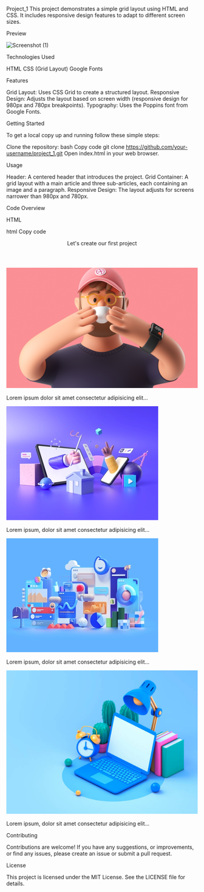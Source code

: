 Project_1
This project demonstrates a simple grid layout using HTML and CSS. It includes responsive design features to adapt to different screen sizes.

Preview

![Screenshot (1)](https://github.com/IT21117428/CSS-Grid-Project1/assets/87494020/36a4e025-9c5a-4f96-a604-a45ba08d293f)

Technologies Used

HTML
CSS (Grid Layout)
Google Fonts

Features

Grid Layout: Uses CSS Grid to create a structured layout.
Responsive Design: Adjusts the layout based on screen width (responsive design for 980px and 780px breakpoints).
Typography: Uses the Poppins font from Google Fonts.

Getting Started

To get a local copy up and running follow these simple steps:

Clone the repository:
bash
Copy code
git clone https://github.com/your-username/project_1.git
Open index.html in your web browser.

Usage

Header: A centered header that introduces the project.
Grid Container: A grid layout with a main article and three sub-articles, each containing an image and a paragraph.
Responsive Design: The layout adjusts for screens narrower than 980px and 780px.

Code Overview

HTML

html
Copy code
<!DOCTYPE html>
<html lang="en">
<head>
    <meta charset="UTF-8">
    <meta name="viewport" content="width=device-width, initial-scale=1.0">
    <title>Project_1</title>
    <link rel="stylesheet" href="./style.css">
    <link rel="preconnect" href="https://fonts.googleapis.com">
    <link rel="preconnect" href="https://fonts.gstatic.com" crossorigin>
    <link href="https://fonts.googleapis.com/css2?family=Poppins:wght@100..900&display=swap" rel="stylesheet">
</head>
<body>
    <header>Let's create our first project</header>
    <div class="grid-container">
        <article class="main-article">
            <img src="./images/1.png" alt="main-image">
            <p>Lorem ipsum dolor sit amet consectetur adipisicing elit...</p>
        </article>
        <article>
            <img src="./images/2.webp" alt="image2">
            <p>Lorem ipsum, dolor sit amet consectetur adipisicing elit...</p>
        </article>
        <article>
            <img src="./images/3.webp" alt="image3">
            <p>Lorem ipsum, dolor sit amet consectetur adipisicing elit...</p>
        </article>
        <article>
            <img src="./images/4.jpg" alt="image4">
            <p>Lorem ipsum, dolor sit amet consectetur adipisicing elit...</p>
        </article>
    </div>
</body>
</html>

Contributing

Contributions are welcome! If you have any suggestions, or improvements, or find any issues, please create an issue or submit a pull request.

License

This project is licensed under the MIT License. See the LICENSE file for details.
